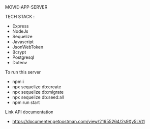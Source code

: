 MOVIE-APP-SERVER

TECH STACK :

- Express
- NodeJs
- Sequelize
- Javascript
- JsonWebToken
- Bcrypt
- Postgresql
- Dotenv

To run this server

- npm i
- npx sequelize db:create
- npx sequelize db:migrate
- npx sequelize db:seed:all
- npm run start

Link API documentation

- https://documenter.getpostman.com/view/21655264/2s9Xy5LVt1
